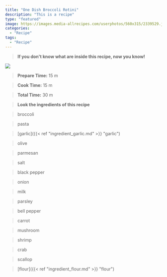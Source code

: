 ```yaml
---
title: "One Dish Broccoli Rotini"
description: "This is a recipe"
type: "featured"
image: https://images.media-allrecipes.com/userphotos/560x315/2339529.jpg
categories: 
  - "Recipe"
tags: 
  - "Recipe"
---
```



>**If you don't know what are inside this recipe, now you know!**

![](../images/Recipes-Banner.jpg)
> **Prepare Time:** 15 m


> **Cook Time:** 15 m


> **Total Time:** 30 m

> **Look the ingredients of this recipe**

> broccoli

> pasta

> [garlic]({{< ref "ingredient_garlic.md" >}} "garlic")

> olive

> parmesan

> salt

> black pepper

> onion

> milk

> parsley

> bell pepper

> carrot

> mushroom

> shrimp

> crab

> scallop

> [flour]({{< ref "ingredient_flour.md" >}} "flour")

